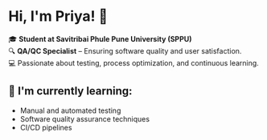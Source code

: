 # Hi, I'm Priya! 👋

🎓 **Student at Savitribai Phule Pune University (SPPU)**  
🔍 **QA/QC Specialist** – Ensuring software quality and user satisfaction.  
💻 Passionate about testing, process optimization, and continuous learning.

## 🌱 I'm currently learning:
- Manual and automated testing
- Software quality assurance techniques
- CI/CD pipelines
